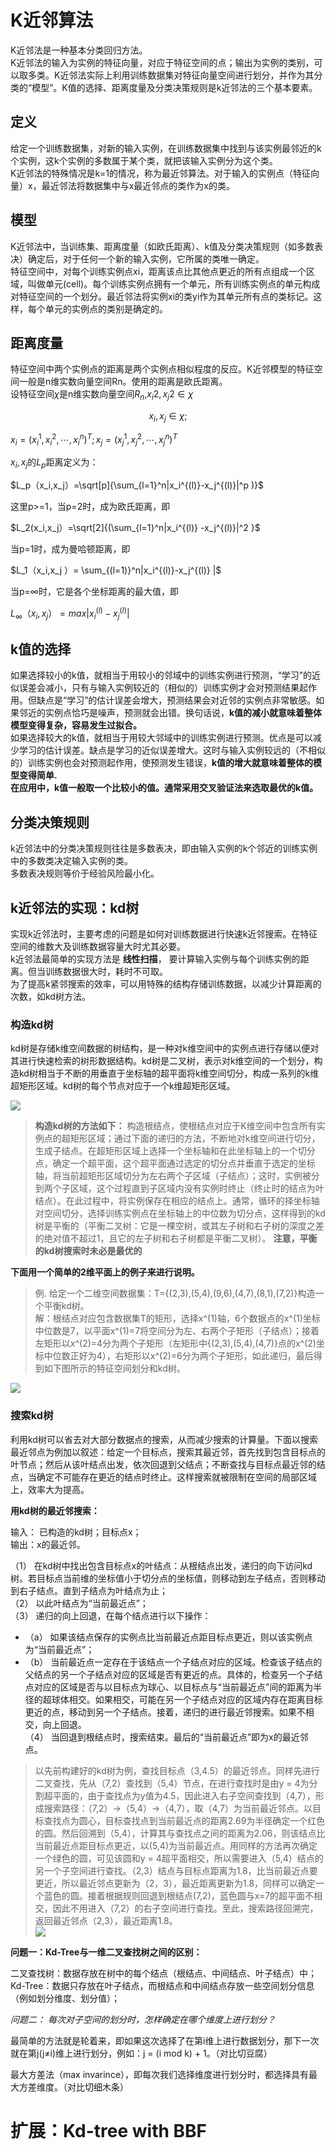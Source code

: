 
# K近邻算法

K近邻法是一种基本分类回归方法。  
K近邻法的输入为实例的特征向量，对应于特征空间的点；输出为实例的类别，可以取多类。K近邻法实际上利用训练数据集对特征向量空间进行划分，并作为其分类的“模型”。K值的选择、距离度量及分类决策规则是k近邻法的三个基本要素。

## 定义

给定一个训练数据集，对新的输入实例，在训练数据集中找到与该实例最邻近的k个实例，这k个实例的多数属于某个类，就把该输入实例分为这个类。  
K近邻法的特殊情况是k=1的情况，称为最近邻算法。对于输入的实例点（特征向量）x，最近邻法将数据集中与x最近邻点的类作为x的类。

## 模型

K近邻法中，当训练集、距离度量（如欧氏距离）、k值及分类决策规则（如多数表决）确定后，对于任何一个新的输入实例，它所属的类唯一确定。  
特征空间中，对每个训练实例点xi，距离该点比其他点更近的所有点组成一个区域，叫做单元(cell)。每个训练实例点拥有一个单元，所有训练实例点的单元构成对特征空间的一个划分。最近邻法将实例xi的类yi作为其单元所有点的类标记。这样，每个单元的实例点的类别是确定的。

## 距离度量

特征空间中两个实例点的距离是两个实例点相似程度的反应。K近邻模型的特征空间一般是n维实数向量空间Rn。使用的距离是欧氏距离。  
设特征空间$\chi$是n维实数向量空间$R_n$,$x_i{2} , x_j{2} \in \chi$

$$x_i, x_j \in \chi; $$    

$x_i={(x_i^1,x_i^2,\cdots,x_i^n)}^T;x_j={(x_j^1,x_j^2,\cdots,x_j^n)}^T$

$x_i,x_j$的$L_p$距离定义为：

$L_p（x_i,x_j）=\sqrt[p]{\sum_{l=1}^n|x_i^{(l)}-x_j^{(l)}|^p )}$

这里p>=1，当p=2时，成为欧氏距离，即

$L_2(x_i,x_j）=\sqrt[2]{(\sum_{l=1}^n|x_i^{(l)} -x_j^{(l)}|^2 }$

当p=1时，成为曼哈顿距离，即

$L_1（x_i,x_j ）= \sum_{(l=1)}^n|x_i^{(l)}-x_j^{(l)} |$

当p=$\infty$时，它是各个坐标距离的最大值，即

$L_\infty（x_i,x_j ）=max|x_i^{(l)}-x_j^{(l)} |$

## k值的选择

如果选择较小的k值，就相当于用较小的邻域中的训练实例进行预测，“学习”的近似误差会减小，只有与输入实例较近的（相似的）训练实例才会对预测结果起作用。但缺点是“学习”的估计误差会增大，预测结果会对近邻的实例点非常敏感。如果邻近的实例点恰巧是噪声，预测就会出错。换句话说，**k值的减小就意味着整体模型变得复杂，容易发生过拟合。**  
如果选择较大的k值，就相当于用较大邻域中的训练实例进行预测。优点是可以减少学习的估计误差。缺点是学习的近似误差增大。这时与输入实例较远的（不相似的）训练实例也会对预测起作用，使预测发生错误，**k值的增大就意味着整体的模型变得简单.**  
**在应用中，k值一般取一个比较小的值。通常采用交叉验证法来选取最优的k值。**  

## 分类决策规则

k近邻法中的分类决策规则往往是多数表决，即由输入实例的k个邻近的训练实例中的多数类决定输入实例的类。  
多数表决规则等价于经验风险最小化。  

## k近邻法的实现：kd树

实现k近邻法时，主要考虑的问题是如何对训练数据进行快速k近邻搜索。在特征空间的维数大及训练数据容量大时尤其必要。  
k近邻法最简单的实现方法是 **线性扫描**， 要计算输入实例与每个训练实例的距离。但当训练数据很大时，耗时不可取。  
为了提高k紧邻搜索的效率，可以用特殊的结构存储训练数据，以减少计算距离的次数，如kd树方法。

### 构造kd树

kd树是存储k维空间数据的树结构，是一种对k维空间中的实例点进行存储以便对其进行快速检索的树形数据结构。kd树是二叉树，表示对k维空间的一个划分，构造kd树相当于不断的用垂直于坐标轴的超平面将k维空间切分，构成一系列的k维超矩形区域。kd树的每个节点对应于一个k维超矩形区域。

![](https://images2015.cnblogs.com/blog/890966/201611/890966-20161123110856159-175985324.png)

> **构造kd树的方法如下：** 
> 构造根结点，使根结点对应于K维空间中包含所有实例点的超矩形区域；通过下面的递归的方法，不断地对k维空间进行切分，生成子结点。在超矩形区域上选择一个坐标轴和在此坐标轴上的一个切分点，确定一个超平面，这个超平面通过选定的切分点并垂直于选定的坐标轴，将当前超矩形区域切分为左右两个子区域（子结点）；这时，实例被分到两个子区域，这个过程直到子区域内没有实例时终止（终止时的结点为叶结点）。在此过程中，将实例保存在相应的结点上。通常，循环的择坐标轴对空间切分，选择训练实例点在坐标轴上的中位数为切分点，这样得到的kd树是平衡的（平衡二叉树：它是一棵空树，或其左子树和右子树的深度之差的绝对值不超过1，且它的左子树和右子树都是平衡二叉树）。 **注意，平衡的kd树搜索时未必是最优的**  

**下面用一个简单的2维平面上的例子来进行说明。**

> 例. 给定一个二维空间数据集：T={(2,3),(5,4),(9,6),(4,7),(8,1),(7,2)}构造一个平衡kd树。  
> 解：根结点对应包含数据集T的矩形，选择x^(1)轴，6个数据点的x^(1)坐标中位数是7，以平面x^(1)=7将空间分为左、右两个子矩形（子结点）；接着左矩形以x^(2)=4分为两个子矩形（左矩形中{(2,3),(5,4),(4,7)}点的x^(2)坐标中位数正好为4），右矩形以x^(2)=6分为两个子矩形，如此递归，最后得到如下图所示的特征空间划分和kd树。

![](https://images2015.cnblogs.com/blog/890966/201611/890966-20161123134503362-571302342.png)

### 搜索kd树

利用kd树可以省去对大部分数据点的搜索，从而减少搜索的计算量。下面以搜索最近邻点为例加以叙述：给定一个目标点，搜索其最近邻，首先找到包含目标点的叶节点；然后从该叶结点出发，依次回退到父结点；不断查找与目标点最近邻的结点，当确定不可能存在更近的结点时终止。这样搜索就被限制在空间的局部区域上，效率大为提高。  

**用kd树的最近邻搜索：**　　

输入： 已构造的kd树；目标点x；   
输出：x的最近邻。  

（1） 在kd树中找出包含目标点x的叶结点：从根结点出发，递归的向下访问kd树。若目标点当前维的坐标值小于切分点的坐标值，则移动到左子结点，否则移动到右子结点。直到子结点为叶结点为止；  
（2） 以此叶结点为“当前最近点”；  
（3） 递归的向上回退，在每个结点进行以下操作：  
 *    （a） 如果该结点保存的实例点比当前最近点距目标点更近，则以该实例点为“当前最近点”；  
 *    （b） 当前最近点一定存在于该结点一个子结点对应的区域。检查该子结点的父结点的另一个子结点对应的区域是否有更近的点。具体的，检查另一个子结点对应的区域是否与以目标点为球心、以目标点与“当前最近点”间的距离为半径的超球体相交。如果相交，可能在另一个子结点对应的区域内存在距离目标更近的点，移动到另一个子结点。接着，递归的进行最近邻搜索。如果不相交，向上回退。          
（4） 当回退到根结点时，搜索结束。最后的“当前最近点”即为x的最近邻点。  

> 以先前构建好的kd树为例，查找目标点（3,4.5）的最近邻点。同样先进行二叉查找，先从（7,2）查找到（5,4）节点，在进行查找时是由y = 4为分割超平面的，由于查找点为y值为4.5，因此进入右子空间查找到（4,7），形成搜索路径：（7,2）→（5,4）→（4,7），取（4,7）为当前最近邻点。以目标查找点为圆心，目标查找点到当前最近点的距离2.69为半径确定一个红色的圆。然后回溯到（5,4），计算其与查找点之间的距离为2.06，则该结点比当前最近点距目标点更近，以(5,4)为当前最近点。用同样的方法再次确定一个绿色的圆，可见该圆和y = 4超平面相交，所以需要进入（5,4）结点的另一个子空间进行查找。（2,3）结点与目标点距离为1.8，比当前最近点要更近，所以最近邻点更新为（2，3），最近距离更新为1.8，同样可以确定一个蓝色的圆。接着根据规则回退到根结点(7,2)，蓝色圆与x=7的超平面不相交，因此不用进入（7,2）的右子空间进行查找。至此，搜索路径回溯完，返回最近邻点（2,3），最近距离1.8。  
![](https://images2015.cnblogs.com/blog/890966/201611/890966-20161123150431143-1520224794.png)




**问题一：Kd-Tree与一维二叉查找树之间的区别：**

二叉查找树：数据存放在树中的每个结点（根结点、中间结点、叶子结点）中；  
Kd-Tree：数据只存放在叶子结点，而根结点和中间结点存放一些空间划分信息（例如划分维度、划分值）；  

**问题二：* 每次对子空间的划分时，怎样确定在哪个维度上进行划分？*

最简单的方法就是轮着来，即如果这次选择了在第i维上进行数据划分，那下一次就在第j(j≠i)维上进行划分，例如：j = (i mod k) + 1。（对比切豆腐）

最大方差法（max invarince），即每次我们选择维度进行划分时，都选择具有最大方差维度。（对比切细木条）


# 扩展：Kd-tree with BBF
